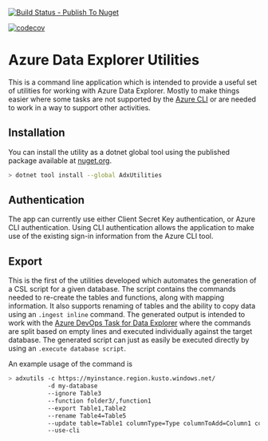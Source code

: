 
[![Build Status - Publish To Nuget](https://github.com/intelligentspaces/AdxUtils/actions/workflows/ci.yml/badge.svg)](https://github.com/intelligentspaces/AdxUtils/actions/workflows/ci.yml)

[![codecov](https://codecov.io/gh/intelligentspaces/AdxUtils/branch/main/graph/badge.svg?token=MXGADAOYL2)](https://codecov.io/gh/intelligentspaces/AdxUtils)

# Azure Data Explorer Utilities

This is a command line application which is intended to provide a useful set of utilities for working with Azure Data Explorer. Mostly to make things easier where some tasks are not supported by the [Azure CLI](https://learn.microsoft.com/cli/azure/) or are needed to work in a way to support other activities.

## Installation

You can install the utility as a dotnet global tool using the published package available at [nuget.org](https://www.nuget.org/packages/AdxUtilities/).

```bash
> dotnet tool install --global AdxUtilities
```

## Authentication

The app can currently use either Client Secret Key authentication, or Azure CLI authentication. Using CLI authentication allows the application to make use of the existing sign-in information from the Azure CLI tool.

## Export

This is the first of the utilities developed which automates the generation of a CSL script for a given database. The script contains the commands needed to re-create the tables and functions, along with mapping information. It also supports renaming of tables and the ability to copy data using an `.ingest inline` command. The generated output is intended to work with the [Azure DevOps Task for Data Explorer](https://learn.microsoft.com/azure/data-explorer/devops) where the commands are split based on empty lines and executed individually against the target database. The generated script can just as easily be executed directly by using an `.execute database script`.

An example usage of the command is

```bash
> adxutils -c https://myinstance.region.kusto.windows.net/
           -d my-database
           --ignore Table3
           --function folder3/,function1
           --export Table1,Table2
           --rename Table4=Table5
           --update table=Table1 columnType=Type columnToAdd=Column1 columnToDrop=Column2
           --use-cli
```
